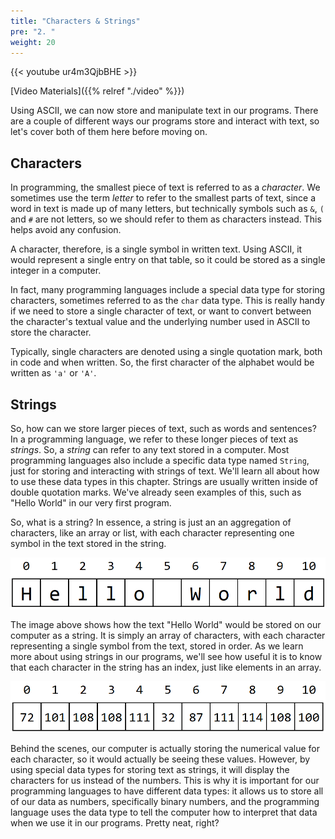 ```yaml
---
title: "Characters & Strings"
pre: "2. "
weight: 20
---
```


{{< youtube ur4m3QjbBHE  >}}

[Video Materials]({{% relref "./video" %}})

<!-- BUG Video Incorrect - lists 65 for binary instead of 129 at 0:40 -->

Using ASCII, we can now store and manipulate text in our programs. There are a couple of different ways our programs store and interact with text, so let's cover both of them here before moving on.

## Characters

In programming, the smallest piece of text is referred to as a _character_. We sometimes use the term _letter_ to refer to the smallest parts of text, since a word in text is made up of many letters, but technically symbols such as `&`, `(` and `#` are not letters, so we should refer to them as characters instead. This helps avoid any confusion. 

A character, therefore, is a single symbol in written text. Using ASCII, it would represent a single entry on that table, so it could be stored as a single integer in a computer.

In fact, many programming languages include a special data type for storing characters, sometimes referred to as the `char` data type. This is really handy if we need to store a single character of text, or want to convert between the character's textual value and the underlying number used in ASCII to store the character.

Typically, single characters are denoted using a single quotation mark, both in code and when written. So, the first character of the alphabet would be written as `'a'` or `'A'`. 


## Strings

So, how can we store larger pieces of text, such as words and sentences? In a programming language, we refer to these longer pieces of text as _strings_. So, a _string_ can refer to any text stored in a computer. Most programming languages also include a specific data type named `String`, just for storing and interacting with strings of text. We'll learn all about how to use these data types in this chapter. Strings are usually written inside of double quotation marks. We've already seen examples of this, such as "Hello World" in our very first program.

So, what is a string? In essence, a string is just an an aggregation of characters, like an array or list, with each character representing one symbol in the text stored in the string. 

![String Array](/images/09-string/7.2.stringarray.png)

The image above shows how the text "Hello World" would be stored on our computer as a string. It is simply an array of characters, with each character representing a single symbol from the text, stored in order. As we learn more about using strings in our programs, we'll see how useful it is to know that each character in the string has an index, just like elements in an array.

![ASCII Array](/images/09-string/7.2.asciiarray.png)

Behind the scenes, our computer is actually storing the numerical value for each character, so it would actually be seeing these values. However, by using special data types for storing text as strings, it will display the characters for us instead of the numbers. This is why it is important for our programming languages to have different data types: it allows us to store all of our data as numbers, specifically binary numbers, and the programming language uses the data type to tell the computer how to interpret that data when we use it in our programs. Pretty neat, right?

